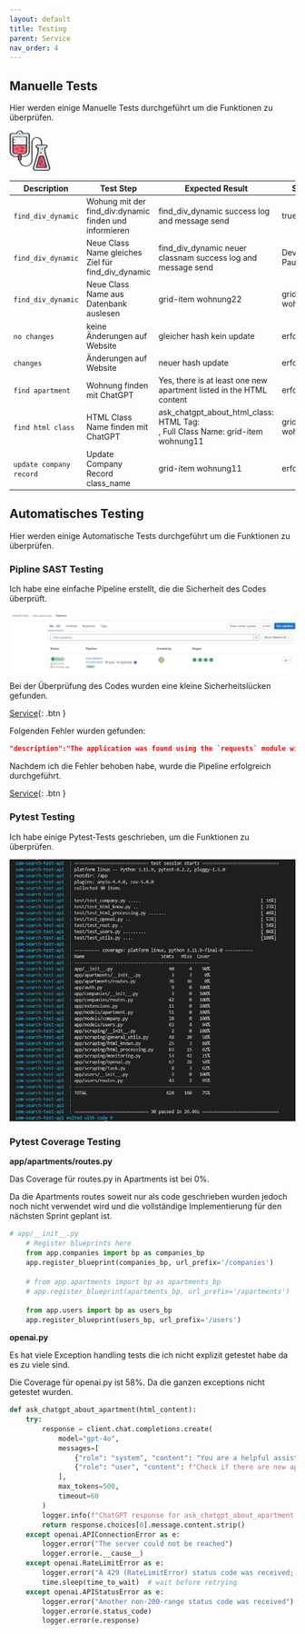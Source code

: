 ```yaml
---
layout: default
title: Testing
parent: Service
nav_order: 4
---
```


## Manuelle Tests

Hier werden einige Manuelle Tests durchgeführt um die Funktionen zu überprüfen.

![Testing](../img/testing.png)

| Description | Test Step | Expected Result | Status | Screen |
| ---         | ---       | ---             | ---    |  ---   |
| `find_div_dynamic`| Wohung mit der find_div:dynamic finden und informieren | find_div_dynamic success log and message send  | true | [Screenshot](../img/testing/find_div_dynamic.png) |
| `find_div_dynamic`| Neue Class Name gleiches Ziel für find_div_dynamic | find_div_dynamic neuer classnam success log and message send  | Device Paused | [Screenshot](../img/testing/find_div_dynamic2.png) |
| `find_div_dynamic`| Neue Class Name aus Datenbank auslesen | grid-item wohnung22  | grid-item wohnung22 | [Screenshot](../img/testing/find_div_dynamic3.png) |
| `no changes`| keine Änderungen auf Website | gleicher hash kein update  | erfolgreich | [Screenshot](../img/testing/same_hash.png) |
| `changes`| Änderungen auf Website | neuer hash update  | erfolgreich | [Screenshot](../img/testing/new_hash.png) |
| `find apartment` | Wohnung finden mit ChatGPT | Yes, there is at least one new apartment listed in the HTML content  | erfolgreich | [Screenshot](../img/testing/chat_gpt_response.png) |
| `find html class` | HTML Class Name finden mit ChatGPT | ask_chatgpt_about_html_class: HTML Tag: <div>, Full Class Name: grid-item wohnung11  | grid-item wohnung22 | [Screenshot](../img/testing/chat_gpt_response_html.png) |
| `update company record` | Update Company Record class_name | grid-item wohnung11  | erfolgreich | [Screenshot](../img/testing/chat_gpt_response_html_updatet.png) |


## Automatisches Testing

Hier werden einige Automatische Tests durchgeführt um die Funktionen zu überprüfen.

### Pipline SAST Testing

Ich habe eine einfache Pipeline erstellt, die die Sicherheit des Codes überprüft.

![GitLab Pipeline](../img/testing/pipline_sast1.png)

Bei der Überprüfung des Codes wurden eine kleine Sicherheitslücken gefunden.

[Service](../img/testing/gl-sast-report.json){: .btn }

Folgenden Fehler wurden gefunden:

```json
"description":"The application was found using the `requests` module without configuring a timeout value for\nconnections"
```

Nachdem ich die Fehler behoben habe, wurde die Pipeline erfolgreich durchgeführt.

[Service](../img/testing/gl-sast-report2.json){: .btn }

### Pytest Testing

Ich habe einige Pytest-Tests geschrieben, um die Funktionen zu überprüfen.

![Pytest](../img/testing/py_testingpng.png)

### Pytest Coverage Testing

**app/apartments/routes.py**

Das Coverage für routes.py in Apartments ist bei 0%.

Da die Apartments routes soweit nur als code geschrieben wurden jedoch noch nicht verwendet wird und die vollständige Implementierung für den nächsten Sprint geplant ist.

```python
# app/__init__.py
    # Register blueprints here
    from app.companies import bp as companies_bp
    app.register_blueprint(companies_bp, url_prefix='/companies')

    # from app.apartments import bp as apartments_bp
    # app.register_blueprint(apartments_bp, url_prefix='/apartments')

    from app.users import bp as users_bp
    app.register_blueprint(users_bp, url_prefix='/users')
```

**openai.py**

Es hat viele Exception handling tests die ich nicht explizit getestet habe da es zu viele sind.

Die Coverage für openai.py ist 58%. Da die ganzen exceptions nicht getestet wurden.

```python
def ask_chatgpt_about_apartment(html_content):
    try:
        response = client.chat.completions.create(
            model="gpt-4o",
            messages=[
                {"role": "system", "content": "You are a helpful assistant skilled in parsing HTML content."},
                {"role": "user", "content": f"Check if there are new apartments listed in the following HTML content:\n{html_content} and respond in the format 'yes apartment found or no apartment found'."}
            ],
            max_tokens=500,
            timeout=60
        )
        logger.info(f"ChatGPT response for ask_chatgpt_about_apartment: {response.choices[0].message.content.strip()}")
        return response.choices[0].message.content.strip()
    except openai.APIConnectionError as e:
        logger.error("The server could not be reached")
        logger.error(e.__cause__)
    except openai.RateLimitError as e:
        logger.error("A 429 (RateLimitError) status code was received; we should back off a bit.")
        time.sleep(time_to_wait)  # wait before retrying
    except openai.APIStatusError as e:
        logger.error("Another non-200-range status code was received")
        logger.error(e.status_code)
        logger.error(e.response)
```

